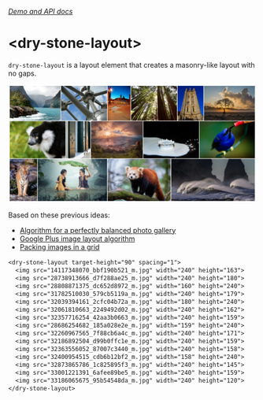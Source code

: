 _[Demo and API docs](http://captaincodeman.github.io/dry-stone-layout/)_

# \<dry-stone-layout\>

`dry-stone-layout` is a layout element that creates a masonry-like layout with no gaps.

![Example](demo/screenshot.png)

Based on these previous ideas:
* [Algorithm for a perfectly balanced photo gallery](https://medium.com/@jtreitz/the-algorithm-for-a-perfectly-balanced-photo-gallery-914c94a5d8af#.8qss863p6)
* [Google Plus image layout algorithm](http://blog.vjeux.com/2012/image/image-layout-algorithm-google-plus.html)
* [Packing images in a grid](http://fangel.github.io/packing-images-in-a-grid/)

```
<dry-stone-layout target-height="90" spacing="1">
  <img src="14117348070_bbf190b521_m.jpg" width="240" height="163">
  <img src="28738913666_d7f288ae25_m.jpg" width="240" height="180">
  <img src="28808871375_dc652d8972_m.jpg" width="160" height="240">
  <img src="31782510030_579cb5119a_m.jpg" width="240" height="179">
  <img src="32039394161_2cfc04b72a_m.jpg" width="180" height="240">
  <img src="32061810663_2249492d02_m.jpg" width="240" height="162">
  <img src="32357716254_42aa3b0663_m.jpg" width="240" height="159">
  <img src="28686254682_185a028e2e_m.jpg" width="159" height="240">
  <img src="32260967565_7f88cb6a4c_m.jpg" width="240" height="171">
  <img src="32186892504_d99b0ffc1e_m.jpg" width="240" height="159">
  <img src="32363556052_87007c3440_m.jpg" width="240" height="158">
  <img src="32400954515_cdb6b12bf2_m.jpg" width="158" height="240">
  <img src="32873865786_1c825895f3_m.jpg" width="240" height="145">
  <img src="33001221391_6afee89be5_m.jpg" width="240" height="159">
  <img src="33186065675_95b54548da_m.jpg" width="240" height="120">
</dry-stone-layout>
```